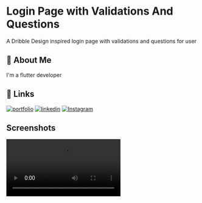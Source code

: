 
# Login Page with Validations And Questions

A Dribble Design inspired login page with validations and questions for user


## 🚀 About Me
I'm a flutter developer 


## 🔗 Links
[![portfolio](https://img.shields.io/badge/my_portfolio-000?style=for-the-badge&logo=ko-fi&logoColor=white)](https://yadavdev.tech)
[![linkedin](https://img.shields.io/badge/linkedin-0A66C2?style=for-the-badge&logo=linkedin&logoColor=white)](https://www.linkedin.com/in/deepak-yadav-63694a223/)
[![Instagram](https://img.shields.io/badge/instagram-d62976?style=for-the-badge&logo=instagram&logoColor=white)](https://www.instagram.com/yadav.codes/)


## Screenshots

![App Screenshot](https://user-images.githubusercontent.com/91073349/230872225-3264c653-0957-4858-9392-a0f407f4bc3c.mp4)

